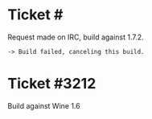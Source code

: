 Ticket #
============

Request made on IRC, build against 1.7.2.

	-> Build failed, canceling this build.

Ticket #3212
============

Build against Wine 1.6
